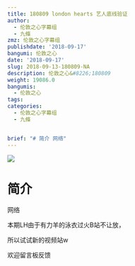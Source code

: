 ```yaml
---
title: 180809 london hearts 艺人底线验证
author:
  - 伦敦之心字幕组
  - 九條
zmz: 伦敦之心字幕组
publishdate: '2018-09-17'
bangumi: 伦敦之心
date: '2018-09-17'
slug: 2018-09-13-180809-NA
description: 伦敦之心&#8226;180809
weight: 19086.0
bangumis:
  - 伦敦之心
tags:
categories:
  - 伦敦之心字幕组
  - 九條


brief: "# 简介 网络"
---
```

![](https://i.imgur.com/9wrrAeg.jpg)
# 简介

网络

本期LH由于有力羊的泳衣过火B站不让放，

所以试试新的视频站w

欢迎留言板反馈

<div class ="resp-container">

<iframe class="testiframe" src="https://www.fantasy.tv/videoAd/videoAd.html?id=2105588&channelId=108513&code=b5a2e7c984bc42da72defe0c455c5449

" frameborder=0 allowfullscreen allowfullscreen="true" ></iframe>

</div>



